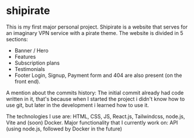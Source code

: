 # shipirate
This is my first major personal project.
Shipirate is a website that serves for an imaginary VPN service with a pirate theme.
The website is divided in 5 sections:
- Banner / Hero
- Features
- Subscription plans
- Testimonials
- Footer
Login, Signup, Payment form and 404 are also present (on the front end).

A mention about the commits history:  The initial commit already had code written in it, that's because when I started the project i didn't know how to use git, but later in the development i learned how to use it. 

The technologies I use are: HTML, CSS, JS, React.js, Tailwindcss, node.js, Vite and (soon) Docker.
Major functionality that I currently work on: API (using node.js, followed by Docker in the future)
